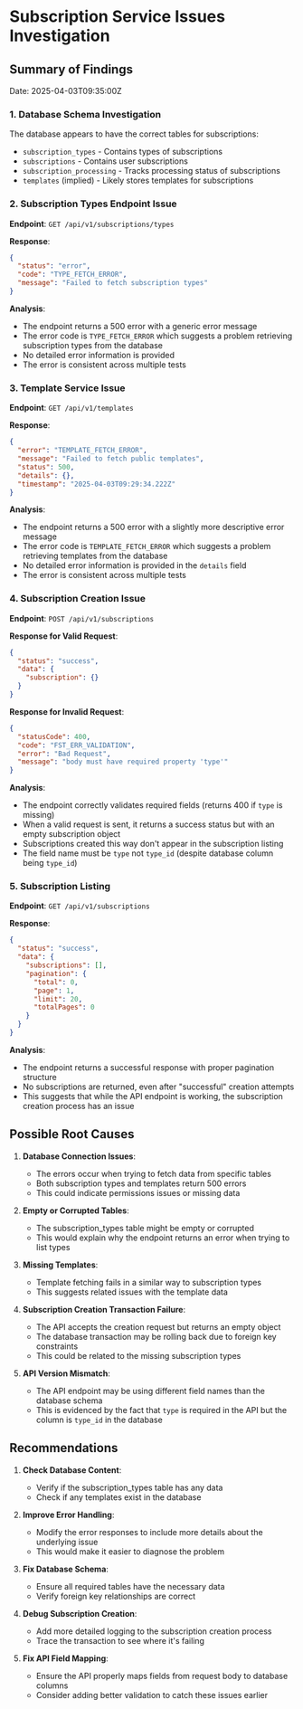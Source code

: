 # Subscription Service Issues Investigation

## Summary of Findings
Date: 2025-04-03T09:35:00Z

### 1. Database Schema Investigation

The database appears to have the correct tables for subscriptions:
- `subscription_types` - Contains types of subscriptions
- `subscriptions` - Contains user subscriptions
- `subscription_processing` - Tracks processing status of subscriptions
- `templates` (implied) - Likely stores templates for subscriptions

### 2. Subscription Types Endpoint Issue

**Endpoint**: `GET /api/v1/subscriptions/types`

**Response**:
```json
{
  "status": "error",
  "code": "TYPE_FETCH_ERROR",
  "message": "Failed to fetch subscription types"
}
```

**Analysis**:
- The endpoint returns a 500 error with a generic error message
- The error code is `TYPE_FETCH_ERROR` which suggests a problem retrieving subscription types from the database
- No detailed error information is provided
- The error is consistent across multiple tests

### 3. Template Service Issue

**Endpoint**: `GET /api/v1/templates`

**Response**:
```json
{
  "error": "TEMPLATE_FETCH_ERROR",
  "message": "Failed to fetch public templates",
  "status": 500,
  "details": {},
  "timestamp": "2025-04-03T09:29:34.222Z"
}
```

**Analysis**:
- The endpoint returns a 500 error with a slightly more descriptive error message
- The error code is `TEMPLATE_FETCH_ERROR` which suggests a problem retrieving templates from the database
- No detailed error information is provided in the `details` field
- The error is consistent across multiple tests

### 4. Subscription Creation Issue

**Endpoint**: `POST /api/v1/subscriptions`

**Response for Valid Request**:
```json
{
  "status": "success",
  "data": {
    "subscription": {}
  }
}
```

**Response for Invalid Request**:
```json
{
  "statusCode": 400,
  "code": "FST_ERR_VALIDATION",
  "error": "Bad Request",
  "message": "body must have required property 'type'"
}
```

**Analysis**:
- The endpoint correctly validates required fields (returns 400 if `type` is missing)
- When a valid request is sent, it returns a success status but with an empty subscription object
- Subscriptions created this way don't appear in the subscription listing
- The field name must be `type` not `type_id` (despite database column being `type_id`)

### 5. Subscription Listing

**Endpoint**: `GET /api/v1/subscriptions`

**Response**:
```json
{
  "status": "success",
  "data": {
    "subscriptions": [],
    "pagination": {
      "total": 0,
      "page": 1,
      "limit": 20,
      "totalPages": 0
    }
  }
}
```

**Analysis**:
- The endpoint returns a successful response with proper pagination structure
- No subscriptions are returned, even after "successful" creation attempts
- This suggests that while the API endpoint is working, the subscription creation process has an issue

## Possible Root Causes

1. **Database Connection Issues**:
   - The errors occur when trying to fetch data from specific tables
   - Both subscription types and templates return 500 errors
   - This could indicate permissions issues or missing data

2. **Empty or Corrupted Tables**:
   - The subscription_types table might be empty or corrupted
   - This would explain why the endpoint returns an error when trying to list types

3. **Missing Templates**:
   - Template fetching fails in a similar way to subscription types
   - This suggests related issues with the template data

4. **Subscription Creation Transaction Failure**:
   - The API accepts the creation request but returns an empty object
   - The database transaction may be rolling back due to foreign key constraints
   - This could be related to the missing subscription types

5. **API Version Mismatch**:
   - The API endpoint may be using different field names than the database schema
   - This is evidenced by the fact that `type` is required in the API but the column is `type_id` in the database

## Recommendations

1. **Check Database Content**:
   - Verify if the subscription_types table has any data
   - Check if any templates exist in the database

2. **Improve Error Handling**:
   - Modify the error responses to include more details about the underlying issue
   - This would make it easier to diagnose the problem

3. **Fix Database Schema**:
   - Ensure all required tables have the necessary data
   - Verify foreign key relationships are correct

4. **Debug Subscription Creation**:
   - Add more detailed logging to the subscription creation process
   - Trace the transaction to see where it's failing

5. **Fix API Field Mapping**:
   - Ensure the API properly maps fields from request body to database columns
   - Consider adding better validation to catch these issues earlier